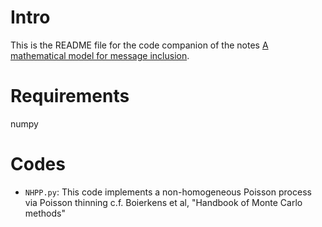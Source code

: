 # Intro


This is the README file for the code companion of the notes [A mathematical model for message inclusion](https://hackmd.io/GBJoWNyDQrmYo9tTgTRSFg).



# Requirements

numpy 

# Codes


* `NHPP.py`: This code implements a non-homogeneous Poisson process via Poisson thinning c.f. Boierkens et al, "Handbook of Monte Carlo methods"





